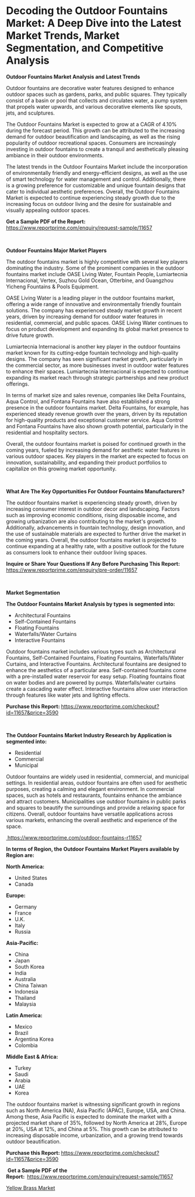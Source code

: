 <p><h1>Decoding the Outdoor Fountains Market: A Deep Dive into the Latest Market Trends, Market Segmentation, and Competitive Analysis</h1></p><p><strong>Outdoor Fountains Market Analysis and Latest Trends</strong></p>
<p><p>Outdoor fountains are decorative water features designed to enhance outdoor spaces such as gardens, parks, and public squares. They typically consist of a basin or pool that collects and circulates water, a pump system that propels water upwards, and various decorative elements like spouts, jets, and sculptures.</p><p>The Outdoor Fountains Market is expected to grow at a CAGR of 4.10% during the forecast period. This growth can be attributed to the increasing demand for outdoor beautification and landscaping, as well as the rising popularity of outdoor recreational spaces. Consumers are increasingly investing in outdoor fountains to create a tranquil and aesthetically pleasing ambiance in their outdoor environments.</p><p>The latest trends in the Outdoor Fountains Market include the incorporation of environmentally friendly and energy-efficient designs, as well as the use of smart technology for water management and control. Additionally, there is a growing preference for customizable and unique fountain designs that cater to individual aesthetic preferences. Overall, the Outdoor Fountains Market is expected to continue experiencing steady growth due to the increasing focus on outdoor living and the desire for sustainable and visually appealing outdoor spaces.</p></p>
<p><strong>Get a Sample PDF of the Report:&nbsp;</strong> <a href="https://www.reportprime.com/enquiry/request-sample/11657">https://www.reportprime.com/enquiry/request-sample/11657</a></p>
<p>&nbsp;</p>
<p><strong>Outdoor Fountains Major Market Players</strong></p>
<p><p>The outdoor fountains market is highly competitive with several key players dominating the industry. Some of the prominent companies in the outdoor fountains market include OASE Living Water, Fountain People, Lumiartecnia Internacional, Vertex, Suzhou Gold Ocean, Otterbine, and Guangzhou Yicheng Fountains & Pools Equipment.</p><p>OASE Living Water is a leading player in the outdoor fountains market, offering a wide range of innovative and environmentally friendly fountain solutions. The company has experienced steady market growth in recent years, driven by increasing demand for outdoor water features in residential, commercial, and public spaces. OASE Living Water continues to focus on product development and expanding its global market presence to drive future growth.</p><p>Lumiartecnia Internacional is another key player in the outdoor fountains market known for its cutting-edge fountain technology and high-quality designs. The company has seen significant market growth, particularly in the commercial sector, as more businesses invest in outdoor water features to enhance their spaces. Lumiartecnia Internacional is expected to continue expanding its market reach through strategic partnerships and new product offerings.</p><p>In terms of market size and sales revenue, companies like Delta Fountains, Aqua Control, and Fontana Fountains have also established a strong presence in the outdoor fountains market. Delta Fountains, for example, has experienced steady revenue growth over the years, driven by its reputation for high-quality products and exceptional customer service. Aqua Control and Fontana Fountains have also shown growth potential, particularly in the residential and hospitality sectors.</p><p>Overall, the outdoor fountains market is poised for continued growth in the coming years, fueled by increasing demand for aesthetic water features in various outdoor spaces. Key players in the market are expected to focus on innovation, sustainability, and expanding their product portfolios to capitalize on this growing market opportunity.</p></p>
<p>&nbsp;</p>
<p><strong>What Are The Key Opportunities For Outdoor Fountains Manufacturers?</strong></p>
<p><p>The outdoor fountains market is experiencing steady growth, driven by increasing consumer interest in outdoor decor and landscaping. Factors such as improving economic conditions, rising disposable income, and growing urbanization are also contributing to the market's growth. Additionally, advancements in fountain technology, design innovation, and the use of sustainable materials are expected to further drive the market in the coming years. Overall, the outdoor fountains market is projected to continue expanding at a healthy rate, with a positive outlook for the future as consumers look to enhance their outdoor living spaces.</p></p>
<p><strong>Inquire or Share Your Questions If Any Before Purchasing This Report:</strong> <a href="https://www.reportprime.com/enquiry/pre-order/11657">https://www.reportprime.com/enquiry/pre-order/11657</a></p>
<p>&nbsp;</p>
<p><strong>Market Segmentation</strong></p>
<p><strong>The Outdoor Fountains Market Analysis by types is segmented into:</strong></p>
<p><ul><li>Architectural Fountains</li><li>Self-Contained Fountains</li><li>Floating Fountains</li><li>Waterfalls/Water Curtains</li><li>Interactive Fountains</li></ul></p>
<p><p>Outdoor fountains market includes various types such as Architectural Fountains, Self-Contained Fountains, Floating Fountains, Waterfalls/Water Curtains, and Interactive Fountains. Architectural fountains are designed to enhance the aesthetics of a particular area. Self-contained fountains come with a pre-installed water reservoir for easy setup. Floating fountains float on water bodies and are powered by pumps. Waterfalls/water curtains create a cascading water effect. Interactive fountains allow user interaction through features like water jets and lighting effects.</p></p>
<p><strong>Purchase this Report:&nbsp;</strong><a href="https://www.reportprime.com/checkout?id=11657&price=3590">https://www.reportprime.com/checkout?id=11657&price=3590</a></p>
<p>&nbsp;</p>
<p><strong>The Outdoor Fountains Market Industry Research by Application is segmented into:</strong></p>
<p><ul><li>Residential</li><li>Commercial</li><li>Municipal</li></ul></p>
<p><p>Outdoor fountains are widely used in residential, commercial, and municipal settings. In residential areas, outdoor fountains are often used for aesthetic purposes, creating a calming and elegant environment. In commercial spaces, such as hotels and restaurants, fountains enhance the ambiance and attract customers. Municipalities use outdoor fountains in public parks and squares to beautify the surroundings and provide a relaxing space for citizens. Overall, outdoor fountains have versatile applications across various markets, enhancing the overall aesthetic and experience of the space.</p></p>
<p><a href="https://www.reportprime.com/outdoor-fountains-r11657">&nbsp;https://www.reportprime.com/outdoor-fountains-r11657</a></p>
<p><strong>In terms of Region, the Outdoor Fountains Market Players available by Region are:</strong></p>
<p>
    <p> <strong> North America: </strong>
        <ul>
            <li>United States</li>
            <li>Canada</li>
        </ul>
        </p> 
    <p> <strong> Europe: </strong>
        <ul>
            <li>Germany</li>
            <li>France</li>
            <li>U.K.</li>
            <li>Italy</li>
            <li>Russia</li>
        </ul>
        </p> 
    <p> <strong> Asia-Pacific: </strong>
        <ul>
            <li>China</li>
            <li>Japan</li>
            <li>South Korea</li>
            <li>India</li>
            <li>Australia</li>
            <li>China Taiwan</li>
            <li>Indonesia</li>
            <li>Thailand</li>
            <li>Malaysia</li>
        </ul>
        </p> 
    <p> <strong> Latin America: </strong>
        <ul>
            <li>Mexico</li>
            <li>Brazil</li>
            <li>Argentina Korea</li>
            <li>Colombia</li>
        </ul>
        </p> 
    <p> <strong> Middle East & Africa: </strong>
        <ul>
            <li>Turkey</li>
            <li>Saudi</li>
            <li>Arabia</li>
            <li>UAE</li>
            <li>Korea</li>
        </ul>
    </p>
    </p>
<p><p>The outdoor fountains market is witnessing significant growth in regions such as North America (NA), Asia Pacific (APAC), Europe, USA, and China. Among these, Asia Pacific is expected to dominate the market with a projected market share of 35%, followed by North America at 28%, Europe at 20%, USA at 12%, and China at 5%. This growth can be attributed to increasing disposable income, urbanization, and a growing trend towards outdoor beautification.</p></p>
<p><strong>Purchase this Report: </strong><a href="https://www.reportprime.com/checkout?id=11657&price=3590">https://www.reportprime.com/checkout?id=11657&price=3590</a></p>
<p>&nbsp;<strong>Get a Sample PDF of the Report:&nbsp;&nbsp;</strong><a href="https://www.reportprime.com/enquiry/request-sample/11657">https://www.reportprime.com/enquiry/request-sample/11657</a></p>
<p><strong></strong></p>
<p><p><a href="https://issuu.com/reportprime-2/docs/yellow-brass-market-size-2030.pptx">Yellow Brass Market</a></p></p>